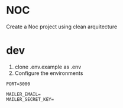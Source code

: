 # NOC

Create a Noc project using clean arquitecture

# dev
1. clone .env.example as .env
2. Configure the environments
```
PORT=3000

MAILER_EMAIL=
MAILER_SECRET_KEY=

```